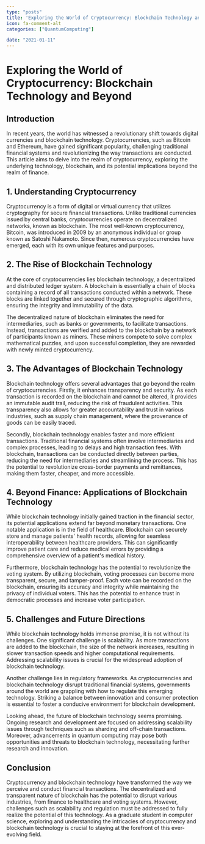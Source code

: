 ```yaml
---
type: "posts"
title: 'Exploring the World of Cryptocurrency: Blockchain Technology and Beyond'
icon: fa-comment-alt
categories: ["QuantumComputing"]

date: "2021-01-11"
---
```




# Exploring the World of Cryptocurrency: Blockchain Technology and Beyond

## Introduction

In recent years, the world has witnessed a revolutionary shift towards digital currencies and blockchain technology. Cryptocurrencies, such as Bitcoin and Ethereum, have gained significant popularity, challenging traditional financial systems and revolutionizing the way transactions are conducted. This article aims to delve into the realm of cryptocurrency, exploring the underlying technology, blockchain, and its potential implications beyond the realm of finance.

## 1. Understanding Cryptocurrency

Cryptocurrency is a form of digital or virtual currency that utilizes cryptography for secure financial transactions. Unlike traditional currencies issued by central banks, cryptocurrencies operate on decentralized networks, known as blockchain. The most well-known cryptocurrency, Bitcoin, was introduced in 2009 by an anonymous individual or group known as Satoshi Nakamoto. Since then, numerous cryptocurrencies have emerged, each with its own unique features and purposes.

## 2. The Rise of Blockchain Technology

At the core of cryptocurrencies lies blockchain technology, a decentralized and distributed ledger system. A blockchain is essentially a chain of blocks containing a record of all transactions conducted within a network. These blocks are linked together and secured through cryptographic algorithms, ensuring the integrity and immutability of the data.

The decentralized nature of blockchain eliminates the need for intermediaries, such as banks or governments, to facilitate transactions. Instead, transactions are verified and added to the blockchain by a network of participants known as miners. These miners compete to solve complex mathematical puzzles, and upon successful completion, they are rewarded with newly minted cryptocurrency.

## 3. The Advantages of Blockchain Technology

Blockchain technology offers several advantages that go beyond the realm of cryptocurrencies. Firstly, it enhances transparency and security. As each transaction is recorded on the blockchain and cannot be altered, it provides an immutable audit trail, reducing the risk of fraudulent activities. This transparency also allows for greater accountability and trust in various industries, such as supply chain management, where the provenance of goods can be easily traced.

Secondly, blockchain technology enables faster and more efficient transactions. Traditional financial systems often involve intermediaries and complex processes, leading to delays and high transaction fees. With blockchain, transactions can be conducted directly between parties, reducing the need for intermediaries and streamlining the process. This has the potential to revolutionize cross-border payments and remittances, making them faster, cheaper, and more accessible.

## 4. Beyond Finance: Applications of Blockchain Technology

While blockchain technology initially gained traction in the financial sector, its potential applications extend far beyond monetary transactions. One notable application is in the field of healthcare. Blockchain can securely store and manage patients' health records, allowing for seamless interoperability between healthcare providers. This can significantly improve patient care and reduce medical errors by providing a comprehensive overview of a patient's medical history.

Furthermore, blockchain technology has the potential to revolutionize the voting system. By utilizing blockchain, voting processes can become more transparent, secure, and tamper-proof. Each vote can be recorded on the blockchain, ensuring its accuracy and integrity while maintaining the privacy of individual voters. This has the potential to enhance trust in democratic processes and increase voter participation.

## 5. Challenges and Future Directions

While blockchain technology holds immense promise, it is not without its challenges. One significant challenge is scalability. As more transactions are added to the blockchain, the size of the network increases, resulting in slower transaction speeds and higher computational requirements. Addressing scalability issues is crucial for the widespread adoption of blockchain technology.

Another challenge lies in regulatory frameworks. As cryptocurrencies and blockchain technology disrupt traditional financial systems, governments around the world are grappling with how to regulate this emerging technology. Striking a balance between innovation and consumer protection is essential to foster a conducive environment for blockchain development.

Looking ahead, the future of blockchain technology seems promising. Ongoing research and development are focused on addressing scalability issues through techniques such as sharding and off-chain transactions. Moreover, advancements in quantum computing may pose both opportunities and threats to blockchain technology, necessitating further research and innovation.

## Conclusion

Cryptocurrency and blockchain technology have transformed the way we perceive and conduct financial transactions. The decentralized and transparent nature of blockchain has the potential to disrupt various industries, from finance to healthcare and voting systems. However, challenges such as scalability and regulation must be addressed to fully realize the potential of this technology. As a graduate student in computer science, exploring and understanding the intricacies of cryptocurrency and blockchain technology is crucial to staying at the forefront of this ever-evolving field.